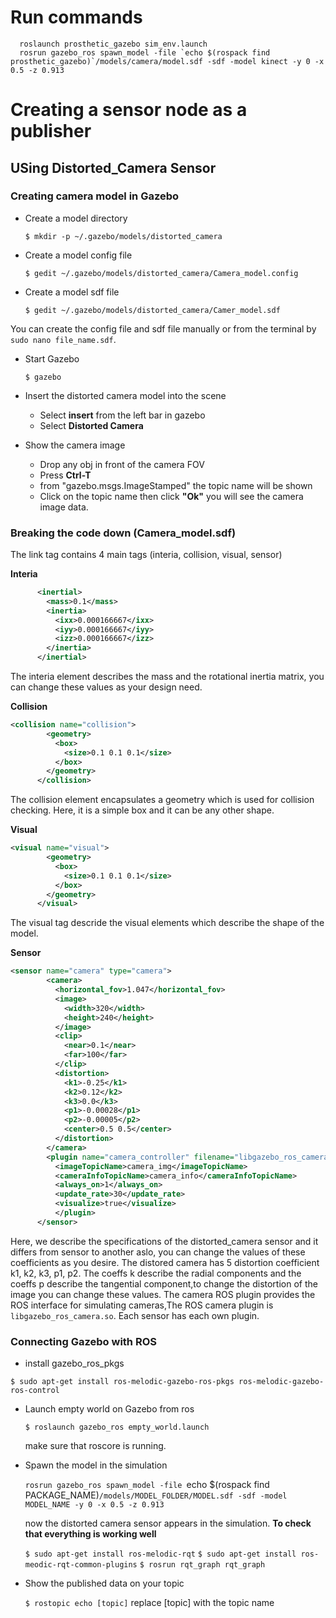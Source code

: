 # Run commands
```
  roslaunch prosthetic_gazebo sim_env.launch
  rosrun gazebo_ros spawn_model -file `echo $(rospack find prosthetic_gazebo)`/models/camera/model.sdf -sdf -model kinect -y 0 -x 0.5 -z 0.913
```
# Creating a sensor node as a publisher

## USing Distorted_Camera Sensor

### Creating camera model in Gazebo 

* Create a model directory 
  
  `$ mkdir -p ~/.gazebo/models/distorted_camera`

* Create a model config file
  
  `$ gedit ~/.gazebo/models/distorted_camera/Camera_model.config ` 

* Create a model sdf file
  
  `$ gedit ~/.gazebo/models/distorted_camera/Camer_model.sdf`

You can create the config file and sdf file manually or from the terminal by `sudo nano file_name.sdf`.

* Start Gazebo
  
  `$ gazebo`

* Insert the distorted camera model into the scene 
  
   * Select **insert** from the left bar in gazebo 
   * Select **Distorted Camera**

* Show the camera image 

   * Drop any obj in front of the camera FOV
   * Press **Ctrl-T** 
   * from "gazebo.msgs.ImageStamped" the topic name will be shown 
   * Click on the topic name then click **"Ok"** you will see the camera image data.

### Breaking the code down (Camera_model.sdf)

The link tag contains 4 main tags (interia, collision, visual, sensor)

**Interia**

```xml
      <inertial>
        <mass>0.1</mass>
        <inertia>
          <ixx>0.000166667</ixx>
          <iyy>0.000166667</iyy>
          <izz>0.000166667</izz>
        </inertia>
      </inertial>

```

The interia element describes the mass and the rotational inertia matrix, you can change these values as your design need.

**Collision**

```xml
<collision name="collision">
        <geometry>
          <box>
            <size>0.1 0.1 0.1</size>
          </box>
        </geometry>
      </collision>
```

The collision element encapsulates a geometry which is used for collision checking. Here, it is a simple box and it can be any other shape.

**Visual**

```xml
<visual name="visual">
        <geometry>
          <box>
            <size>0.1 0.1 0.1</size>
          </box>
        </geometry>
      </visual>
```

The visual tag descride the visual elements which describe the shape of the model.

**Sensor**

```xml
<sensor name="camera" type="camera">
        <camera>
          <horizontal_fov>1.047</horizontal_fov>
          <image>
            <width>320</width>
            <height>240</height>
          </image>
          <clip>
            <near>0.1</near>
            <far>100</far>
          </clip>
          <distortion>
            <k1>-0.25</k1>
            <k2>0.12</k2>
            <k3>0.0</k3>
            <p1>-0.00028</p1>
            <p2>-0.00005</p2>
            <center>0.5 0.5</center>
          </distortion>
        </camera>
        <plugin name="camera_controller" filename="libgazebo_ros_camera.so">>
          <imageTopicName>camera_img</imageTopicName>
          <cameraInfoTopicName>camera_info</cameraInfoTopicName>
          <always_on>1</always_on>
          <update_rate>30</update_rate>
          <visualize>true</visualize>
          </plugin>
      </sensor>
```
Here, we describe the specifications of the distorted_camera sensor and it differs from sensor to another aslo, you can change the values of these coefficients as you desire.
The distored camera has 5 distortion coefficient k1, k2, k3, p1, p2. The coeffs k describe the radial components and the coeffs p describe the tangential component,to change the distortion of the image you can change these values.
The camera ROS plugin provides the ROS interface for simulating cameras,The ROS camera plugin is `libgazebo_ros_camera.so`. Each sensor has each own plugin.

### Connecting Gazebo with ROS

* install gazebo_ros_pkgs
  
`$ sudo apt-get install ros-melodic-gazebo-ros-pkgs ros-melodic-gazebo-ros-control`

* Launch empty world on Gazebo from ros
  
  `$ roslaunch gazebo_ros empty_world.launch`

  make sure that roscore is running.

* Spawn the model in the simulation 
  
  `rosrun gazebo_ros spawn_model -file `echo $(rospack find PACKAGE_NAME)`/models/MODEL_FOLDER/MODEL.sdf -sdf -model MODEL_NAME -y 0 -x 0.5 -z 0.913`

  now the distorted camera sensor appears in the simulation. 
  **To check that everything is working well**

  `$ sudo apt-get install ros-melodic-rqt` 
  `$ sudo apt-get install ros-meodic-rqt-common-plugins`
  `$ rosrun rqt_graph rqt_graph`

* Show the published data on your topic
  
  `$ rostopic echo [topic]` replace [topic] with the topic name
 




  
